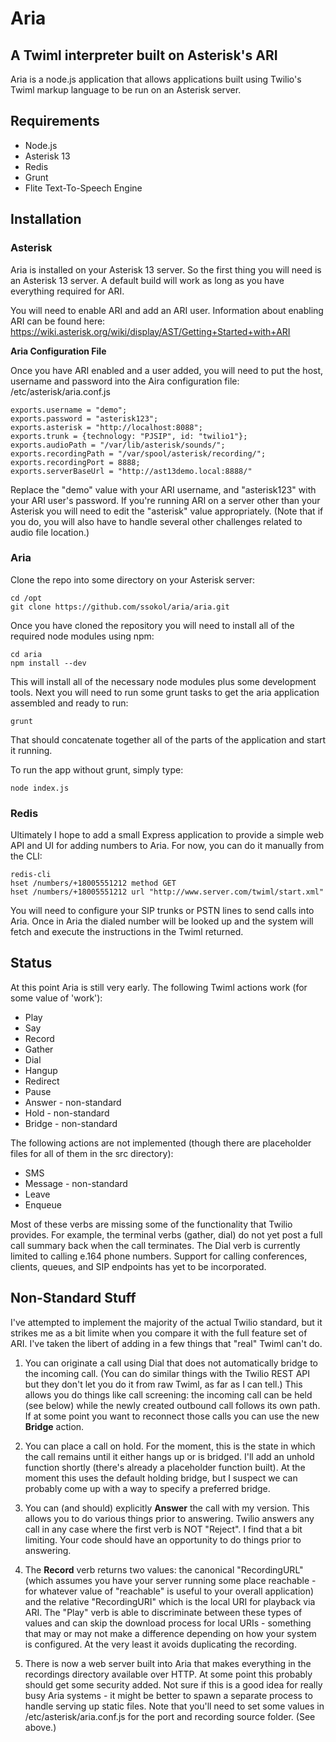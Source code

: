 # Aria
## A Twiml interpreter built on Asterisk's ARI

Aria is a node.js application that allows applications built using Twilio's Twiml
markup language to be run on an Asterisk server.

## Requirements

* Node.js
* Asterisk 13
* Redis
* Grunt
* Flite Text-To-Speech Engine


## Installation

### Asterisk

Aria is installed on your Asterisk 13 server. So the first thing you will need is an
Asterisk 13 server. A default build will work as long as you have everything required
for ARI.

You will need to enable ARI and add an ARI user. Information about enabling ARI can
be found here: https://wiki.asterisk.org/wiki/display/AST/Getting+Started+with+ARI

**Aria Configuration File**

Once you have ARI enabled and a user added, you will need to put the host, username
and password into the Aira configuration file: /etc/asterisk/aria.conf.js

    exports.username = "demo";
    exports.password = "asterisk123";
    exports.asterisk = "http://localhost:8088";
    exports.trunk = {technology: "PJSIP", id: "twilio1"};
    exports.audioPath = "/var/lib/asterisk/sounds/";
    exports.recordingPath = "/var/spool/asterisk/recording/";
    exports.recordingPort = 8888;
    exports.serverBaseUrl = "http://ast13demo.local:8888/"
    
Replace the "demo" value with your ARI username, and "asterisk123" with your ARI user's
password. If you're running ARI on a server other than your Asterisk you will need to 
edit the "asterisk" value appropriately. (Note that if you do, you will also have to 
handle several other challenges related to audio file location.)

### Aria

Clone the repo into some directory on your Asterisk server:

    cd /opt
    git clone https://github.com/ssokol/aria/aria.git

Once you have cloned the repository you will need to install all of the required 
node modules using npm:

    cd aria
    npm install --dev
    
This will install all of the necessary node modules plus some development tools. Next
you will need to run some grunt tasks to get the aria application assembled and ready
to run:

    grunt
    
That should concatenate together all of the parts of the application and start it 
running.

To run the app without grunt, simply type:

    node index.js
    
### Redis

Ultimately I hope to add a small Express application to provide a simple web API and
UI for adding numbers to Aria. For now, you can do it manually from the CLI:

    redis-cli
    hset /numbers/+18005551212 method GET
    hset /numbers/+18005551212 url "http://www.server.com/twiml/start.xml"
    
You will need to configure your SIP trunks or PSTN lines to send calls into Aria. Once
in Aria the dialed number will be looked up and the system will fetch and execute the
instructions in the Twiml returned.

## Status

At this point Aria is still very early. The following Twiml actions work (for some
value of 'work'):

* Play
* Say
* Record
* Gather
* Dial
* Hangup
* Redirect
* Pause
* Answer - non-standard
* Hold - non-standard
* Bridge - non-standard

The following actions are not implemented (though there are placeholder files for
all of them in the src directory):

* SMS
* Message - non-standard
* Leave
* Enqueue

Most of these verbs are missing some of the functionality that Twilio provides. For
example, the terminal verbs (gather, dial) do not yet post a full call summary back
when the call terminates. The Dial verb is currently limited to calling e.164 phone
numbers. Support for calling conferences, clients, queues, and SIP endpoints has yet
to be incorporated.

## Non-Standard Stuff

I've attempted to implement the majority of the actual Twilio standard, but it strikes me 
as a bit limite when you compare it with the full feature set of ARI. I've taken the libert
of adding in a few things that "real" Twiml can't do.

1. You can originate a call using Dial that does not automatically bridge to the incoming call. (You can do similar things with the Twilio REST API but they don't let you do it from raw Twiml, as far as I can tell.) This allows you do things like call screening: the incoming call can be held (see below) while the newly created outbound call follows its own path. If at some point you want to reconnect those calls you can use the new **Bridge** action.

1. You can place a call on hold. For the moment, this is the state in which the call remains until it either hangs up or is bridged. I'll add an unhold function shortly (there's already a placeholder function built). At the moment this uses the default holding bridge, but I suspect we can probably come up with a way to specify a preferred bridge. 

1. You can (and should) explicitly **Answer** the call with my version. This allows you to do various things prior to answering. Twilio answers any call in any case where the first verb is NOT "Reject". I find that a bit limiting. Your code should have an opportunity to do things prior to answering.

1. The **Record** verb returns two values: the canonical "RecordingURL" (which assumes you have your server running some place reachable - for whatever value of "reachable" is useful to your overall application) and the relative "RecordingURI" which is the local URI for playback via ARI. The "Play" verb is able to discriminate between these types of values and can skip the download process for local URIs - something that may or may not make a difference depending on how your system is configured. At the very least it avoids duplicating the recording.
 
1. There is now a web server built into Aria that makes everything in the recordings directory available over HTTP. At some point this probably should get some security added. Not sure if this is a good idea for really busy Aria systems - it might be better to spawn a separate process to handle serving up static files. Note that you'll need to set some values in /etc/asterisk/aria.conf.js for the port and recording source folder. (See above.)
